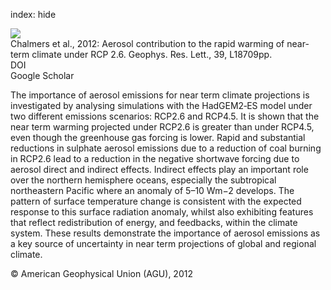 index: hide

<div class="Citation">
    <div class="Citation-thumb CitationThumb-linked"  data-href="https://doi.org/10.1029/2012gl052848">
      <img src="https://static.claimspace.cloud/climate-study-static/refs/thumbs/11/Chalmers_et_al_2012-thumb.png" />
    </div>

  <div class="Citation-body">
    <div class="Citation-text">Chalmers et al., 2012: Aerosol contribution to the rapid warming of near-term climate under RCP 2.6. <span class="Article-journal">Geophys. Res. Lett., </span><span class="Article-volume">39, </span>L18709pp.</div>
    <div class="Citation-links">
      <div class="CitationLink" data-href="https://doi.org/10.1029/2012gl052848">
        <div class="CitationLink-icon CitationLink-Doi"></div>
        <div class="CitationLink-text">DOI</div>
      </div>
      <div class="CitationLink" data-href="https://scholar.google.com/scholar?q=10.1029/2012gl052848">
        <div class="CitationLink-icon CitationLink-Scholar"></div>
        <div class="CitationLink-text">Google Scholar</div>
      </div>
    </div>
  </div>
</div>

The importance of aerosol emissions for near term climate projections is investigated by analysing simulations with the HadGEM2‐ES model under two different emissions scenarios: RCP2.6 and RCP4.5. It is shown that the near term warming projected under RCP2.6 is greater than under RCP4.5, even though the greenhouse gas forcing is lower. Rapid and substantial reductions in sulphate aerosol emissions due to a reduction of coal burning in RCP2.6 lead to a reduction in the negative shortwave forcing due to aerosol direct and indirect effects. Indirect effects play an important role over the northern hemisphere oceans, especially the subtropical northeastern Pacific where an anomaly of 5–10 Wm−2 develops. The pattern of surface temperature change is consistent with the expected response to this surface radiation anomaly, whilst also exhibiting features that reflect redistribution of energy, and feedbacks, within the climate system. These results demonstrate the importance of aerosol emissions as a key source of uncertainty in near term projections of global and regional climate.

<div class="Citation-copy">
&copy; American Geophysical Union (AGU), 2012
</div>